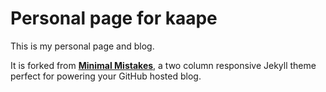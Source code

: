 
# Personal page for kaape

This is my personal page and blog.

It is forked from **[Minimal Mistakes](http://mmistakes.github.io/minimal-mistakes)**, a two column responsive Jekyll theme perfect for powering your GitHub hosted blog. 
